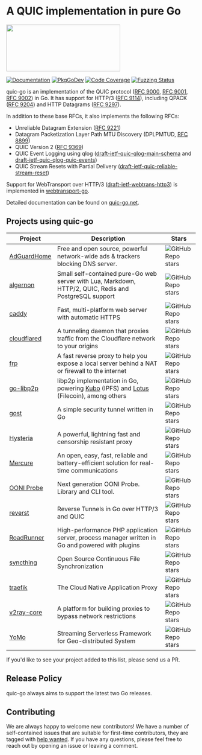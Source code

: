 # A QUIC implementation in pure Go

<img src="docs/quic.png" width=303 height=124>

[![Documentation](https://img.shields.io/badge/docs-quic--go.net-red?style=flat)](https://quic-go.net/docs/)
[![PkgGoDev](https://pkg.go.dev/badge/github.com/quic-go/quic-go)](https://pkg.go.dev/github.com/quic-go/quic-go)
[![Code Coverage](https://img.shields.io/codecov/c/github/quic-go/quic-go/master.svg?style=flat-square)](https://codecov.io/gh/quic-go/quic-go/)
[![Fuzzing Status](https://oss-fuzz-build-logs.storage.googleapis.com/badges/quic-go.svg)](https://issues.oss-fuzz.com/issues?q=quic-go)

quic-go is an implementation of the QUIC protocol ([RFC 9000](https://datatracker.ietf.org/doc/html/rfc9000), [RFC 9001](https://datatracker.ietf.org/doc/html/rfc9001), [RFC 9002](https://datatracker.ietf.org/doc/html/rfc9002)) in Go. It has support for HTTP/3 ([RFC 9114](https://datatracker.ietf.org/doc/html/rfc9114)), including QPACK ([RFC 9204](https://datatracker.ietf.org/doc/html/rfc9204)) and HTTP Datagrams ([RFC 9297](https://datatracker.ietf.org/doc/html/rfc9297)).

In addition to these base RFCs, it also implements the following RFCs:

* Unreliable Datagram Extension ([RFC 9221](https://datatracker.ietf.org/doc/html/rfc9221))
* Datagram Packetization Layer Path MTU Discovery (DPLPMTUD, [RFC 8899](https://datatracker.ietf.org/doc/html/rfc8899))
* QUIC Version 2 ([RFC 9369](https://datatracker.ietf.org/doc/html/rfc9369))
* QUIC Event Logging using qlog ([draft-ietf-quic-qlog-main-schema](https://datatracker.ietf.org/doc/draft-ietf-quic-qlog-main-schema/) and [draft-ietf-quic-qlog-quic-events](https://datatracker.ietf.org/doc/draft-ietf-quic-qlog-quic-events/))
* QUIC Stream Resets with Partial Delivery ([draft-ietf-quic-reliable-stream-reset](https://datatracker.ietf.org/doc/html/draft-ietf-quic-reliable-stream-reset-07))

Support for WebTransport over HTTP/3 ([draft-ietf-webtrans-http3](https://datatracker.ietf.org/doc/draft-ietf-webtrans-http3/)) is implemented in [webtransport-go](https://github.com/quic-go/webtransport-go).

Detailed documentation can be found on [quic-go.net](https://quic-go.net/docs/).

## Projects using quic-go

| Project                                                   | Description                                                                                                                                                       | Stars                                                                                               |
| ---------------------------------------------------------- | --------------------------------------------------------------------------------------------------------------------------------------------------------------------- | --------------------------------------------------------------------------------------------------- |
| [AdGuardHome](https://github.com/AdguardTeam/AdGuardHome) | Free and open source, powerful network-wide ads & trackers blocking DNS server.                                                                                   | ![GitHub Repo stars](https://img.shields.io/github/stars/AdguardTeam/AdGuardHome?style=flat-square) |
| [algernon](https://github.com/xyproto/algernon)           | Small self-contained pure-Go web server with Lua, Markdown, HTTP/2, QUIC, Redis and PostgreSQL support                                                            | ![GitHub Repo stars](https://img.shields.io/github/stars/xyproto/algernon?style=flat-square)        |
| [caddy](https://github.com/caddyserver/caddy/)            | Fast, multi-platform web server with automatic HTTPS                                                                                                              | ![GitHub Repo stars](https://img.shields.io/github/stars/caddyserver/caddy?style=flat-square)       |
| [cloudflared](https://github.com/cloudflare/cloudflared)  | A tunneling daemon that proxies traffic from the Cloudflare network to your origins                                                                               | ![GitHub Repo stars](https://img.shields.io/github/stars/cloudflare/cloudflared?style=flat-square)  |
| [frp](https://github.com/fatedier/frp)                    | A fast reverse proxy to help you expose a local server behind a NAT or firewall to the internet                                                                   | ![GitHub Repo stars](https://img.shields.io/github/stars/fatedier/frp?style=flat-square)            |
| [go-libp2p](https://github.com/libp2p/go-libp2p)          | libp2p implementation in Go, powering [Kubo](https://github.com/ipfs/kubo) (IPFS) and [Lotus](https://github.com/filecoin-project/lotus) (Filecoin), among others | ![GitHub Repo stars](https://img.shields.io/github/stars/libp2p/go-libp2p?style=flat-square)     |
| [gost](https://github.com/go-gost/gost)                   | A simple security tunnel written in Go                                                                                                                        | ![GitHub Repo stars](https://img.shields.io/github/stars/go-gost/gost?style=flat-square)            |
| [Hysteria](https://github.com/apernet/hysteria)           | A powerful, lightning fast and censorship resistant proxy                                                                                                         | ![GitHub Repo stars](https://img.shields.io/github/stars/apernet/hysteria?style=flat-square)        |
| [Mercure](https://github.com/dunglas/mercure)             | An open, easy, fast, reliable and battery-efficient solution for real-time communications                                                                         | ![GitHub Repo stars](https://img.shields.io/github/stars/dunglas/mercure?style=flat-square)         |
| [OONI Probe](https://github.com/ooni/probe-cli)           | Next generation OONI Probe. Library and CLI tool.                                                                                                                 | ![GitHub Repo stars](https://img.shields.io/github/stars/ooni/probe-cli?style=flat-square)          |
| [reverst](https://github.com/flipt-io/reverst)            | Reverse Tunnels in Go over HTTP/3 and QUIC                                                                                                                        | ![GitHub Repo stars](https://img.shields.io/github/stars/flipt-io/reverst?style=flat-square) |
| [RoadRunner](https://github.com/roadrunner-server/roadrunner) | High-performance PHP application server, process manager written in Go and powered with plugins | ![GitHub Repo stars](https://img.shields.io/github/stars/roadrunner-server/roadrunner?style=flat-square) |
| [syncthing](https://github.com/syncthing/syncthing/)      | Open Source Continuous File Synchronization                                                                                                                       | ![GitHub Repo stars](https://img.shields.io/github/stars/syncthing/syncthing?style=flat-square)     |
| [traefik](https://github.com/traefik/traefik)             | The Cloud Native Application Proxy                                                                                                                                | ![GitHub Repo stars](https://img.shields.io/github/stars/traefik/traefik?style=flat-square)         |
| [v2ray-core](https://github.com/v2fly/v2ray-core)         | A platform for building proxies to bypass network restrictions                                                                                                    | ![GitHub Repo stars](https://img.shields.io/github/stars/v2fly/v2ray-core?style=flat-square)        |
| [YoMo](https://github.com/yomorun/yomo)                   | Streaming Serverless Framework for Geo-distributed System                                                                                                         | ![GitHub Repo stars](https://img.shields.io/github/stars/yomorun/yomo?style=flat-square)            |

If you'd like to see your project added to this list, please send us a PR.

## Release Policy

quic-go always aims to support the latest two Go releases.

## Contributing

We are always happy to welcome new contributors! We have a number of self-contained issues that are suitable for first-time contributors, they are tagged with [help wanted](https://github.com/quic-go/quic-go/issues?q=is%3Aissue+is%3Aopen+label%3A%22help+wanted%22). If you have any questions, please feel free to reach out by opening an issue or leaving a comment.
